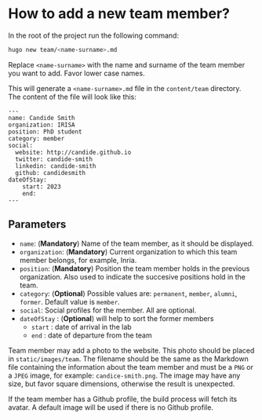 # How to add a new team member?

In the root of the project run the following command:

```bash
hugo new team/<name-surname>.md
```

Replace `<name-surname>` with the name and surname of the team member you want to add. Favor lower case names.

This will generate a `<name-surname>.md` file in the `content/team` directory.
The content of the file will look like this:

```
---
name: Candide Smith
organization: IRISA
position: PhD student
category: member 
social:
  website: http://candide.github.io
  twitter: candide-smith
  linkedin: candide-smith
  github: candidesmith
dateOfStay: 
    start: 2023
    end: 
---
```

## Parameters

* `name`: (**Mandatory**) Name of the team member, as it should be displayed.
* `organization`: (**Mandatory**) Current organization to which this team member belongs, for example, Inria.
* `position`: (**Mandatory**) Position the team member holds in the previous organization. Also used to indicate the succesive positions hold in the team.
* `category`: (**Optional**) Possible values are: `permanent`, `member`, `alumni`, `former`. Default value is `member`.
* `social`: Social profiles for the member. All are optional.
* `dateOfStay` : (**Optional**) will help to sort the former members
   * `start` : date of arrival in the lab
   * `end` : date of departure from the team

Team member may add a photo to the website. This photo should be placed in `static/images/team`. The filename should be the same as the Markdown file containing the information about the team member and must be a `PNG` or a `JPEG` image, for example:  `candice-smith.png`. The image may have any size, but favor square dimensions, otherwise the result is unexpected.

If the team member has a Github profile, the build process will fetch its avatar. A default image will be used if there is no Github profile.
